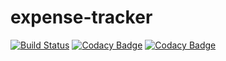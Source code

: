 # expense-tracker

[![Build Status](https://travis-ci.org/bishoybassem/expense-tracker.svg?branch=master)](https://travis-ci.org/bishoybassem/expense-tracker)
[![Codacy Badge](https://api.codacy.com/project/badge/Grade/31f708e31a814508ae405fb02c9acba2)](https://www.codacy.com/app/bishoybassem/expense-tracker?utm_source=github.com&amp;utm_medium=referral&amp;utm_content=bishoybassem/expense-tracker&amp;utm_campaign=Badge_Grade)
[![Codacy Badge](https://api.codacy.com/project/badge/Coverage/31f708e31a814508ae405fb02c9acba2)](https://www.codacy.com/app/bishoybassem/expense-tracker?utm_source=github.com&amp;utm_medium=referral&amp;utm_content=bishoybassem/expense-tracker&amp;utm_campaign=Badge_Coverage)